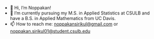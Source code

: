 - 👋 Hi, I’m Noppakan!
- 🌱 I’m currently pursuing my M.S. in Applied Statistics at CSULB and have a B.S. in Applied Mathematics from UC Davis.
- 📫 How to reach me: noppakansirikul@gmail.com or noppakan.sirikul01@student.csulb.edu

<!---
noppakansirikul/noppakansirikul is a ✨ special ✨ repository because its `README.md` (this file) appears on your GitHub profile.
You can click the Preview link to take a look at your changes.
--->

